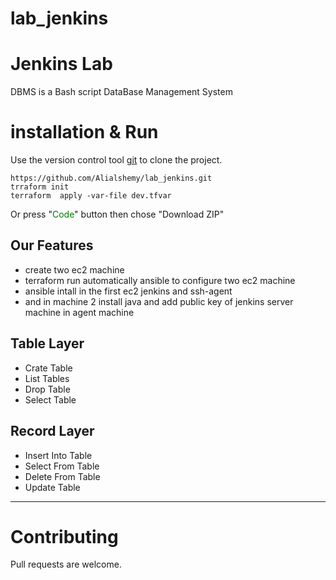 # lab_jenkins
# Jenkins Lab

DBMS is a Bash script DataBase Management System

# installation & Run
Use the version control tool [git](https://git-scm.com/) to clone the project.

    https://github.com/Alialshemy/lab_jenkins.git
    trraform init 
    terraform  apply -var-file dev.tfvar 

Or press "<span style="color:green">Code</span>" button then chose "Download ZIP"
## Our Features

- create two ec2 machine
- terraform run automatically ansible to configure two ec2 machine
- ansible intall in the first ec2 jenkins and ssh-agent 
- and in machine 2 install java and add public key of jenkins server machine in agent machine

## Table Layer

- Crate Table
- List Tables
- Drop Table
- Select Table

## Record Layer

- Insert Into Table
- Select From Table
- Delete From Table
- Update Table
---

# Contributing
Pull requests are welcome.


